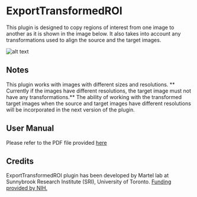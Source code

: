 
# ExportTransformedROI

This plugin is designed to copy regions of interest from one image to another as it is shown in the image below. It also takes into account any transformations used to align the source and the target images.

![alt text](https://github.com/sedeen-piip-plugins/ExportTransformedROI/blob/V3-DiffRes-SDKv5.2.2.579/ExportTransformedROI_Image.png "Exported ROIs on the Aligned Images")

## Notes
This plugin works with images with different sizes and resolutions. ** Currently if the images have different resolutions, the target image must not have any transformations.** The ability of working with the transformed target images when the source and target images have different resolutions will be incorporated in the next version of the plugin.

## User Manual
Please refer to the PDF file provided [here](https://github.com/sedeen-piip-plugins/ExportTransformedROI/blob/V3-DiffRes-SDKv5.2.2.579/ExportTrandformedROI_UserManual.pdf)

## Credits
ExportTransformedROI plugin has been developed by Martel lab at Sunnybrook Research Institute (SRI), University of Toronto.
[Funding provided by NIH.](https://itcr.nci.nih.gov/funded-project/pathology-image-informatics-platform-visualization-analysis-and-management)
